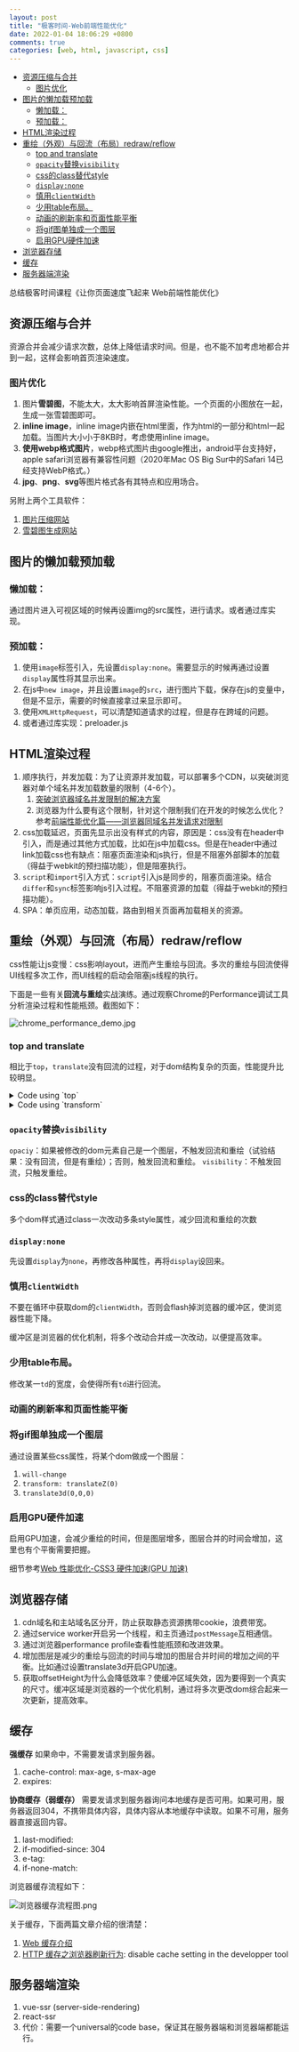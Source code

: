```yaml
---
layout: post
title: "极客时间-Web前端性能优化"
date: 2022-01-04 18:06:29 +0800
comments: true
categories: [web, html, javascript, css]
---
```


<!-- more -->

<!-- TOC -->

- [资源压缩与合并](#资源压缩与合并)
    - [图片优化](#图片优化)
- [图片的懒加载预加载](#图片的懒加载预加载)
    - [懒加载：](#懒加载)
    - [预加载：](#预加载)
- [HTML渲染过程](#html渲染过程)
- [重绘（外观）与回流（布局）redraw/reflow](#重绘外观与回流布局redrawreflow)
    - [top and translate](#top-and-translate)
    - [`opacity`替换`visibility`](#opacity替换visibility)
    - [css的class替代style](#css的class替代style)
    - [`display:none`](#displaynone)
    - [慎用`clientWidth`](#慎用clientwidth)
    - [少用table布局。](#少用table布局)
    - [动画的刷新率和页面性能平衡](#动画的刷新率和页面性能平衡)
    - [将gif图单独成一个图层](#将gif图单独成一个图层)
    - [启用GPU硬件加速](#启用gpu硬件加速)
- [浏览器存储](#浏览器存储)
- [缓存](#缓存)
- [服务器端渲染](#服务器端渲染)

<!-- /TOC -->

总结极客时间课程《让你页面速度飞起来 Web前端性能优化》

<a id="markdown-资源压缩与合并" name="资源压缩与合并"></a>

## 资源压缩与合并
资源合并会减少请求次数，总体上降低请求时间。但是，也不能不加考虑地都合并到一起，这样会影响首页渲染速度。

<a id="markdown-图片优化" name="图片优化"></a>

### 图片优化

1. 图片**雪碧图**，不能太大，太大影响首屏渲染性能。一个页面的小图放在一起，生成一张雪碧图即可。
2. **inline image**，inline image内嵌在html里面，作为html的一部分和html一起加载。当图片大小小于8KB时，考虑使用inline image。
3. **使用webp格式图片**，webp格式图片由google推出，android平台支持好，apple safari浏览器有兼容性问题（2020年Mac OS Big Sur中的Safari 14已经支持WebP格式。）
4. **jpg**、**png**、**svg**等图片格式各有其特点和应用场合。

另附上两个工具软件：

1. [图片压缩网站](https://tinypng.com)
2. [雪碧图生成网站](www.spritecow.com)

<a id="markdown-图片的懒加载预加载" name="图片的懒加载预加载"></a>

## 图片的懒加载预加载
<a id="markdown-懒加载" name="懒加载"></a>

### 懒加载：
通过图片进入可视区域的时候再设置img的src属性，进行请求。或者通过库实现。

<a id="markdown-预加载" name="预加载"></a>

### 预加载：

1. 使用`image`标签引入，先设置`display:none`。需要显示的时候再通过设置`display`属性将其显示出来。
2. 在js中`new image`，并且设置`image`的`src`，进行图片下载，保存在js的变量中，但是不显示，需要的时候直接拿过来显示即可。
3. 使用`XMLHttpRequest`，可以清楚知道请求的过程，但是存在跨域的问题。
4. 或者通过库实现：preloader.js

<a id="markdown-html渲染过程" name="html渲染过程"></a>

## HTML渲染过程

1. 顺序执行，并发加载：为了让资源并发加载，可以部署多个CDN，以突破浏览器对单个域名并发加载数量的限制（4-6个）。
    1. [突破浏览器域名并发限制的解决方案](https://juejin.cn/post/6844904035628089357)
    2. 浏览器为什么要有这个限制，针对这个限制我们在开发的时候怎么优化？参考[前端性能优化篇——浏览器同域名并发请求对限制](https://segmentfault.com/a/1190000039157302)
2. css加载延迟，页面先显示出没有样式的内容，原因是：css没有在header中引入，而是通过其他方式加载，比如在js中加载css。但是在header中通过link加载css也有缺点：阻塞页面渲染和js执行，但是不阻塞外部脚本的加载（得益于webkit的预扫描功能），但是阻塞执行。
3. `script`和`import`引入方式：`script`引入js是同步的，阻塞页面渲染。结合`differ`和`sync`标签影响js引入过程。不阻塞资源的加载（得益于webkit的预扫描功能）。
4. SPA：单页应用，动态加载，路由到相关页面再加载相关的资源。

<a id="markdown-重绘外观与回流布局redrawreflow" name="重绘外观与回流布局redrawreflow"></a>

## 重绘（外观）与回流（布局）redraw/reflow
css性能让js变慢：css影响layout，进而产生重绘与回流。多次的重绘与回流使得UI线程多次工作，而UI线程的启动会阻塞js线程的执行。

下面是一些有关**回流与重绘**实战演练。通过观察Chrome的Performance调试工具分析渲染过程和性能瓶颈。截图如下：

![chrome_performance_demo.jpg](/images/chrome_performance_demo.jpg)

<a id="markdown-top-and-translate" name="top-and-translate"></a>

### top and translate
相比于`top`，`translate`没有回流的过程，对于dom结构复杂的页面，性能提升比较明显。

<details>
  <summary>Code using `top`</summary>

    <html>
    <head>
        <style>
            #rect {
                position: relative;
                top: 0;
                width: 100px;
                height: 100px;
                background: blue;
            }
        </style>
    </head>
    <body>
        <div id="rect"></div>
        <script>
            setTimeout(() => {
                document.getElementById("rect").style.top = "100px";
            }, 2000);
        </script>
    </body>
    </html>

</details>

<details>
  <summary>Code using `transform`</summary>

    <html>
    <head>
        <style>
            #rect {
                position: relative;
                transform: translateY(0);
                width: 100px;
                height: 100px;

                background: blue;
            }
        </style>
    </head>
    <body>
        <div id="rect"></div>
        <script>
            setTimeout(() => {
                document.getElementById("rect").style.transform = "translateY(100px)";
            }, 2000);
        </script>
    </body>
    </html>

</details>

<a id="markdown-opacity替换visibility" name="opacity替换visibility"></a>

### `opacity`替换`visibility`
`opaciy`：如果被修改的dom元素自己是一个图层，不触发回流和重绘（试验结果：没有回流，但是有重绘）；否则，触发回流和重绘。
`visibility`：不触发回流，只触发重绘。

<a id="markdown-css的class替代style" name="css的class替代style"></a>

### css的class替代style
多个dom样式通过class一次改动多条style属性，减少回流和重绘的次数

<a id="markdown-displaynone" name="displaynone"></a>

### `display:none`
先设置`display`为`none`，再修改各种属性，再将`display`设回来。

<a id="markdown-慎用clientwidth" name="慎用clientwidth"></a>

### 慎用`clientWidth`
不要在循环中获取dom的`clientWidth`，否则会flash掉浏览器的缓冲区，使浏览器性能下降。

缓冲区是浏览器的优化机制，将多个改动合并成一次改动，以便提高效率。

<a id="markdown-少用table布局" name="少用table布局"></a>

### 少用table布局。
修改某一`td`的宽度，会使得所有`td`进行回流。

<a id="markdown-动画的刷新率和页面性能平衡" name="动画的刷新率和页面性能平衡"></a>

### 动画的刷新率和页面性能平衡

<a id="markdown-将gif图单独成一个图层" name="将gif图单独成一个图层"></a>

### 将gif图单独成一个图层
通过设置某些css属性，将某个dom做成一个图层：

1. `will-change`
2. `transform: translateZ(0)`
3. `translate3d(0,0,0)`

<a id="markdown-启用gpu硬件加速" name="启用gpu硬件加速"></a>

### 启用GPU硬件加速

启用GPU加速，会减少重绘的时间，但是图层增多，图层合并的时间会增加，这里也有个平衡需要把握。

细节参考[Web 性能优化-CSS3 硬件加速(GPU 加速)](https://lz5z.com/Web%E6%80%A7%E8%83%BD%E4%BC%98%E5%8C%96-CSS3%E7%A1%AC%E4%BB%B6%E5%8A%A0%E9%80%9F/)


<a id="markdown-浏览器存储" name="浏览器存储"></a>

## 浏览器存储

1. cdn域名和主站域名区分开，防止获取静态资源携带cookie，浪费带宽。
2. 通过service worker开启另一个线程，和主页通过`postMessage`互相通信。
3. 通过浏览器performance profile查看性能瓶颈和改进效果。
4. 增加图层是减少的重绘与回流的时间与增加的图层合并时间的增加之间的平衡。比如通过设置translate3d开启GPU加速。
5. 获取offsetHeight为什么会降低效率？使缓冲区域失效，因为要得到一个真实的尺寸。缓冲区域是浏览器的一个优化机制，通过将多次更改dom综合起来一次更新，提高效率。

<a id="markdown-缓存" name="缓存"></a>

## 缓存
**强缓存**
如果命中，不需要发请求到服务器。

1. cache-control: max-age, s-max-age
2. expires:

**协商缓存（弱缓存）**
需要发请求到服务器询问本地缓存是否可用。如果可用，服务器返回304，不携带具体内容，具体内容从本地缓存中读取。如果不可用，服务器直接返回内容。

1. last-modified:
2. if-modified-since: 304
3. e-tag:
4. if-none-match:

浏览器缓存流程如下：

![浏览器缓存流程图.png](/images/浏览器缓存流程图.png)

关于缓存，下面两篇文章介绍的很清楚：

1. [Web 缓存介绍](https://www.jiqizhixin.com/articles/2020-07-24-12)
2. [HTTP 缓存之浏览器刷新行为](https://segmentfault.com/a/1190000010787023): disable cache setting in the developper tool

<a id="markdown-服务器端渲染" name="服务器端渲染"></a>

## 服务器端渲染
1. vue-ssr (server-side-rendering)
2. react-ssr
3. 代价：需要一个universal的code base，保证其在服务器端和浏览器端都能运行。

